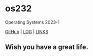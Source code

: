 # os232
Operating Systems 2023-1

[GitHub](https://github.com/qoqon/os232) | [LOG](https://qoqon.github.io/os232/TXT/mylog.txt) | [LINKS](https://qoqon.github.io/os232/LINKS/)

## Wish you have a great life.
